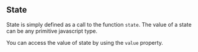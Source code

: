 ## State

State is simply defined as a call to the function `state`. The value of a state can be any primitive javascript type.

You can access the value of state by using the `value` property.